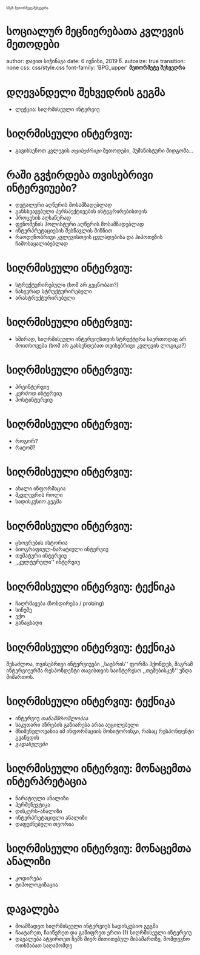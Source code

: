 <div class="header" style="margin-top:0 px;font-size:60%;">სმკმ: მეთორმეტე შეხვედრა</div>

სოციალურ მეცნიერებათა კვლევის მეთოდები
========================================================
author: დავით სიჭინავა
date: 6 ივნისი, 2019 წ.
autosize: true
transition: none
css: css/style.css
font-family: 'BPG_upper'
<span style="font-weight:bold; font-family:BPG_upper;">მეთორმეტე შეხვედრა</span>



დღევანდელი შეხვედრის გეგმა
========================================================

- ლექცია: სიღრმისეული ინტერვიუ


სიღრმისეული ინტერვიუ:
========================================================
* გავიხსენოთ კვლევის _თვისებრივი_ მეთოდები, ჰუმანისტური მიდგომა...

რაში გვჭირდება თვისებრივი ინტერვიუები?
========================================================
* დეტალური აღწერის მოსამზადებლად
* განსხვავებული პერსპექტივების ინტეგრირებისთვის
* პროცესის აღსაწერად
* ფენომენის ჰოლისტური აღწერის მოსამზადებლად
* ინტერპრეტაციების შესწავლის მიზნით
* რაოდენობრივი კვლევისთვის ცვლადებისა და ჰიპოთეზის ჩამოსაყალიბებლად


სიღრმისეული ინტერვიუ:
========================================================
* სტრუქტურირებული (ხომ არ გეცნობათ?)
* ნახევრად სტრუქტურირებული
* არასტრუქტურირებული

სიღრმისეული ინტერვიუ:
========================================================
* ხშირად, სიღრმისეული ინტერვიუსთვის სტრუქტურა საერთოდაც არ მოითხოვება (ხომ არ გახსენდებათ თვისებრივი კვლევის ლოგიკა?)


სიღრმისეული ინტერვიუ:
========================================================
* პრეინტერვიუ
* კერძოდ ინტერვიუ
* პოსტინტერვიუ

სიღრმისეული ინტერვიუ:
========================================================
* როგორ?
* რატომ?

სიღრმისეული ინტერვიუ:
========================================================
* ახალი ინფორმაცია
* მკვლევრის როლი
* სადისკუსიო გეგმა

სიღრმისეული ინტერვიუ:
========================================================
* ცხოვრების ისტორია
* ბიოგრაფიულ-ნარატიული ინტერვიუ
* თემატური ინტერვიუ
* ,,კულტურული'' ინტერვიუ

სიღრმისეული ინტერვიუ: ტექნიკა
========================================================
* ჩაღრმავება (ზონდირება / probing)
* სიჩუმე
* ექო
* განაცხადი

სიღრმისეული ინტერვიუ: ტექნიკა
========================================================
შესაძლოა, თვისებრივი ინტერვიუები ,,საუბრის'' ფორმა ჰქონდეს, მაგრამ ინტერვიუერმა რესპონდენტი თავისთვის საინტერესო ,,თემებისკენ'' უნდა მიმართოს.

სიღრმისეული ინტერვიუ: ტექნიკა
========================================================
* ინტერვიუ _თანამშრომლობაა_
* საკუთარი აზრების გაზიარება არაა აუცილებელი
* მნიშვნელოვანია იმ ინფორმაციის მონიტორინგი, რასაც რესპონდენტი გვაწვდის
* _გადასვლები_


სიღრმისეული ინტერვიუ: მონაცემთა ინტერპრეტაცია
========================================================
* ნარატიული ანალიზი
* ჰერმენევტიკა
* დისკურს-ანალიზი
* ინტერპრეტაციული ანალიზი
* დაფუძნებული თეორია

სიღრმისეული ინტერვიუ: მონაცემთა ანალიზი
========================================================
* კოდირება
* ტიპოლოგიზაცია


დავალება
========================================================
* მოამზადეთ სიღრმისეული ინტერვიუს სადისკუსიო გეგმა
* ჩაატარეთ, ჩაიწერეთ და გაშიფრეთ ერთი (1) სიღრმისეული ინტერვიუ
* დავალება ატვირთეთ ჩემს მიერ მითითებულ მისამართზე, მომდევნო ოთხშაბათ საღამომდე
